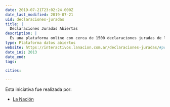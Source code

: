 ```yaml
---
date: 2019-07-21T23:02:24.000Z
date_last_modified: 2019-07-21
uid: declaraciones-juradas
title: |
  Declaraciones Juradas Abiertas
description: |
  Es una plataforma online con cerca de 1500 declaraciones juradas de los principales funcionarios del Poder Ejecutivo, Legislativo y Judicial de la Argentina.
type: Plataforma datos abiertos
website: https://interactivos.lanacion.com.ar/declaraciones-juradas/#pd=0
date_ini: 2013
date_end: 
tags:

cities: 

---
```


Esta iniciativa fue realizada por:

- [La Nación](/organizaciones/la-nacion-arg)
